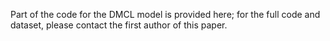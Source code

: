 Part of the code for the DMCL model is provided here;
for the full code and dataset, please contact the first author of this paper.
